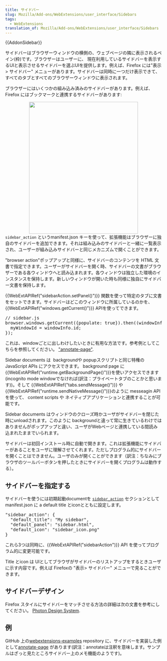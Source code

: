 ```yaml
---
title: サイドバー
slug: Mozilla/Add-ons/WebExtensions/user_interface/Sidebars
tags:
  - WebExtensions
translation_of: Mozilla/Add-ons/WebExtensions/user_interface/Sidebars
---
```

<div>{{AddonSidebar}}</div>

<div>
<p>サイドバーはブラウザーウィンドウの横側の、ウェブページの隣に表示されるペイン(枠)です。ブラウザーはユーザーに、 現在利用しているサイドバーを表示するUIと表示させるサイドバーを選ぶUIを提供します。例えば、Firefox には"表示 &gt; サイドバー" メニューがあります。サイドバーは同時に一つだけ表示できて、すべてのタブとすべてのブラウザーウィンドウに表示されます。</p>

<p>ブラウザーにはいくつかの組み込み済みのサイドバーがあります。例えば、Firefox にはブックマークと連携するサイドバーがあります:</p>

<p><img alt="" src="https://mdn.mozillademos.org/files/15755/bookmarks-sidebar.png" style="display: block; height: 423px; margin-left: auto; margin-right: auto; width: 350px;"> <code>sidebar_action</code> というmanifest.json キーを使って、拡張機能はブラウザーに独自のサイドバーを追加できます。それは組み込みのサイドバーと一緒に一覧表示され、ユーザーが組み込みサイドバーと同じメカニズムで開くことができます。</p>

<p>"browser action"ポップアップと同様に、サイドバーのコンテンツを HTML 文書で指定できます。ユーザーがサイドバーを開く時、サイドバーの文書がブラウザーである各ウィンドウへと読み込まれます。各ウィンドウは独立した環境のインスタンスを保持します。新しいウィンドウが開いた時も同様に独自にサイドバー文書を保持します。</p>

<p>{{WebExtAPIRef("sidebarAction.setPanel()")}} 関数を使って特定のタブに文書をセットできます。サイドバーはどこのウィンドウに所属しているのかを、 {{WebExtAPIRef("windows.getCurrent()")}} APIを使ってできます。</p>

<pre class="brush: js">// sidebar.js
browser.windows.getCurrent({populate: true}).then((windowInfo) =&gt; {
  myWindowId = windowInfo.id;
});</pre>

<p>これは、windowごとに出しわけしたいときに有用な方法です。参考例としてこちらを参照してください。 <a href="https://github.com/mdn/webextensions-examples/tree/master/annotate-page">"annotate-page"</a>.</p>

<p>Sidebar documents は  backgroundや popupスクリプトと同じ特権のJavaScript APIs にアクセスできます。 background page に{{WebExtAPIRef("runtime.getBackgroundPage()")}}を使いアクセスできます(incognito mode windowでなければ(訳注：プライベートタブのことかと思います))。そして {{WebExtAPIRef("tabs.sendMessage()")}} や {{WebExtAPIRef("runtime.sendNativeMessage()")}}のように messeagin APIを使って、 content scripts や ネイティブアプリケーションと連携することが可能です。</p>

<p>Sidebar documents はウィンドウのクローズ時かユーザがサイドバーを閉じた時にunloadされます。このように backgroundと違って常に生きているわけではありませんがポップアップと違い、ユーザがWebページと連携している間読み込まれたままでいられます。</p>

<p>サイドバーは初回インストール時に自動で開きます。これは拡張機能にサイドバーがあることをユーザに理解させてくれます。ただしプログラム的にサイドバーを開くことはできません。ユーザのみが開くことができます（訳注：ちなみにブラウザのツールバーボタンを押したときにサイドバーを開くプログラムは動作する）。</p>

<h2 id="Specifying_sidebars" name="Specifying_sidebars">サイドバーを指定する</h2>

<p>サイドバーを使うには初期起動documentを <code><a href="/ja/Add-ons/WebExtensions/manifest.json/sidebar_action">sidebar_action</a></code> セクションとしてmanifest.json に a default title とiconとともに設定します。</p>

<pre class="brush: json">"sidebar_action": {
  "default_title": "My sidebar",
  "default_panel": "sidebar.html",
  "default_icon": "sidebar_icon.png"
}</pre>

<p>これら3つは同時に、{{WebExtAPIRef("sidebarAction")}} API を使ってプログラム的に変更可能です。</p>

<p>Title とicon は UIとしてブラウザがサイドバーのリストアップをするときユーザに示す内容です。例えば Firefoxの "表示&gt; サイドバー" メニューで見ることができます。</p>

<h2 id="Examples" name="Examples">サイドバーデザイン</h2>

<p>Firefox スタイルにサイドバーをマッチさせる方法の詳細は次の文書を参考にしてください。 <a class="grey-90 no-underline hover-no-underline" href="https://design.firefox.com/photon/index.html">Photon Design System</a>.</p>

<h2 id="例">例</h2>

<p>GitHub 上の<a href="https://github.com/mdn/webextensions-examples">webextensions-examples</a> repository に、サイドバーを実装した例として<a href="https://github.com/mdn/webextensions-examples/tree/master/annotate-page">annotate-page</a> があります(訳注：annotateは注釈を意味します。サンプルはざっと見たところサイドバー上のメモ機能のようです)。</p>
</div>
